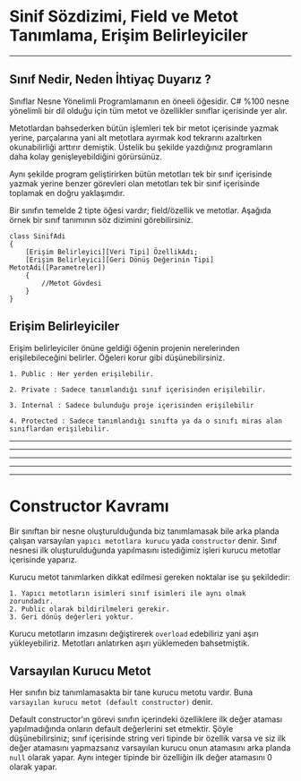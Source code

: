 # Sinif Sözdizimi, Field ve Metot Tanımlama, Erişim Belirleyiciler
---
## Sınıf Nedir, Neden İhtiyaç Duyarız ?
Sınıflar Nesne Yönelimli Programlamanın en öneeli öğesidir. C# %100 nesne yönelimli bir dil olduğu için tüm metot ve özellikler sınıflar içerisinde yer alır.

Metotlardan bahsederken bütün işlemleri tek bir metot içerisinde yazmak yerine, parçalarına yani alt metotlara ayırmak kod tekrarını azaltırken okunabilirliği arttırır demiştik. Üstelik bu şekilde yazdığınız programların daha kolay genişleyebildiğini görürsünüz.

Aynı şekilde program geliştirirken bütün metotları tek bir sınıf içerisinde yazmak yerine benzer görevleri olan metotları tek bir sınıf içerisinde toplamak en doğru yaklaşımdır.

Bir sınıfın temelde 2 tipte öğesi vardır; field/özellik ve metotlar. Aşağıda örnek bir sınıf tanımının söz dizimini görebilirsiniz.

```
class SinifAdi
{
    [Erişim Belirleyici][Veri Tipi] ÖzellikAdı;
    [Erişim Belirleyici][Geri Dönüş Değerinin Tipi] MetotAdi([Parametreler])
    {
        //Metot Gövdesi
    }
}
```
## Erişim Belirleyiciler
Erişim belirleyiciler önüne geldiği öğenin projenin nerelerinden erişilebileceğini belirler. Öğeleri korur gibi düşünebilirsiniz.

```
1. Public : Her yerden erişilebilir.

2. Private : Sadece tanımlandığı sınıf içerisinden erişilebilir.

3. Internal : Sadece bulunduğu proje içerisinden erişilebilir

4. Protected : Sadece tanımlandığı sınıfta ya da o sınıfı miras alan sınıflardan erişilebilir.
```

---
---
--- 
---
---

# Constructor Kavramı
Bir sınıftan bir nesne oluşturulduğunda biz tanımlamasak bile arka planda çalışan varsayılan `yapıcı metotlara kurucu` yada `constructor` denir. Sınıf nesnesi ilk oluşturulduğunda yapılmasını istediğimiz işleri kurucu metotlar içerisinde yaparız.

Kurucu metot tanımlarken dikkat edilmesi gereken noktalar ise şu şekildedir:

```
1. Yapıcı metotların isimleri sınıf isimleri ile aynı olmak zorundadır.
2. Public olarak bildirilmeleri gerekir.
3. Geri dönüş değerleri yoktur.
```

Kurucu metotların imzasını değiştirerek `overload` edebiliriz yani aşırı yükleyebiliriz. Metotları anlatırken aşırı yüklemeden bahsetmiştik. 

## Varsayılan Kurucu Metot
Her sınıfın biz tanımlamasakta bir tane kurucu metotu vardır. Buna `varsayılan kurucu metot (default constructor)` denir.

Default constructor'ın görevi sınıfın içerindeki özelliklere ilk değer ataması yapılmadığında onların default değerlerini set etmektir. Şöyle düşünebilirsiniz; sınıf içerisinde string veri tipinde bir özellik varsa ve siz ilk değer atamasını yapmazsanız varsayılan kurucu onun atamasını arka planda `null` olarak yapar. Aynı integer tipinde bir özelliğin ilk değer atamasını 0 olarak yapar.